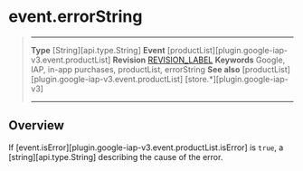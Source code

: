 # event.errorString

> --------------------- ------------------------------------------------------------------------------------------
> __Type__              [String][api.type.String]
> __Event__             [productList][plugin.google-iap-v3.event.productList]
> __Revision__          [REVISION_LABEL](REVISION_URL)
> __Keywords__          Google, IAP, in-app purchases, productList, errorString
> __See also__			[productList][plugin.google-iap-v3.event.productList]
>						[store.*][plugin.google-iap-v3]
> --------------------- ------------------------------------------------------------------------------------------

## Overview

If [event.isError][plugin.google-iap-v3.event.productList.isError] is `true`, a [string][api.type.String] describing the cause of the error.
